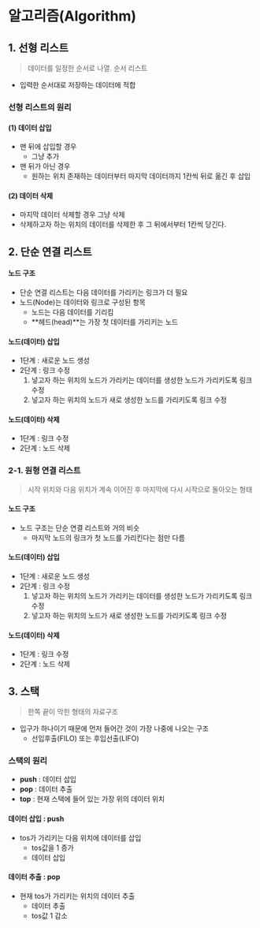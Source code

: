 # 알고리즘(Algorithm)

## 1. 선형 리스트

> 데이터를 일정한 순서로 나열. 순서 리스트

- 입력한 순서대로 저장하는 데이터에 적합

### 선형 리스트의 원리

#### (1) 데이터 삽입

- 맨 뒤에 삽입할 경우 
  - 그냥 추가
- 맨 뒤가 아닌 경우
  - 원하는 위치 존재하는 데이터부터 마지막 데이터까지 1칸씩 뒤로 옮긴 후 삽입

#### (2) 데이터 삭제

- 마지막 데이터 삭제할 경우 그냥 삭제
- 삭제하고자 하는 위치의 데이터를 삭제한 후 그 뒤에서부터 1칸씩 당긴다.



## 2. 단순 연결 리스트

#### 노드 구조

- 단순 연결 리스트는 다음 데이터를 가리키는 링크가 더 필요
- 노드(Node)는 데이터와 링크로 구성된 항목
  - 노드는 다음 데이터를 기리킴
  - **헤드(head)**는 가장 첫 데이터를 가리키는 노드

#### 노드(데이터) 삽입

- 1단계 : 새로운 노드 생성
- 2단계 : 링크 수정
  1. 넣고자 하는 위치의 노드가 가리키는 데이터를 생성한 노드가 가리키도록 링크 수정
  2. 넣고자 하는 위치의 노드가 새로 생성한 노드를 가리키도록 링크 수정

#### 노드(데이터) 삭제

- 1단계 : 링크 수정
- 2단계 : 노드 삭제



### 2-1. 원형 연결 리스트

> 시작 위치와 다음 위치가 계속 이어진 후 마지막에 다시 시작으로 돌아오는 형태

#### 노드 구조

- 노드 구조는 단순 연결 리스트와 거의 비슷
  - 마지막 노드의 링크가 첫 노드를 가리킨다는 점만 다름

#### 노드(데이터) 삽입

- 1단계 : 새로운 노드 생성
- 2단계 : 링크 수정
  1. 넣고자 하는 위치의 노드가 가리키는 데이터를 생성한 노드가 가리키도록 링크 수정
  2. 넣고자 하는 위치의 노드가 새로 생성한 노드를 가리키도록 링크 수정

#### 노드(데이터) 삭제

- 1단계 : 링크 수정
- 2단계 : 노드 삭제



## 3. 스택

> 한쪽 끝이 막힌 형태의 자료구조

- 입구가 하나이기 때문에 먼저 들어간 것이 가장 나중에 나오는 구조
  - 선입후출(FILO) 또는 후입선출(LIFO)

### 스택의 원리

- **push** : 데이터 삽입
- **pop** : 데이터 추출
- **top** : 현재 스택에 들어 있는 가장 위의 데이터 위치

#### 데이터 삽입 : push

- tos가 가리키는 다음 위치에 데이터를 삽입
  - tos값을 1 증가
  - 데이터 삽입

#### 데이터 추출 : pop

- 현재 tos가 가리키는 위치의 데이터 추출
  - 데이터 추출
  - tos값 1 감소

